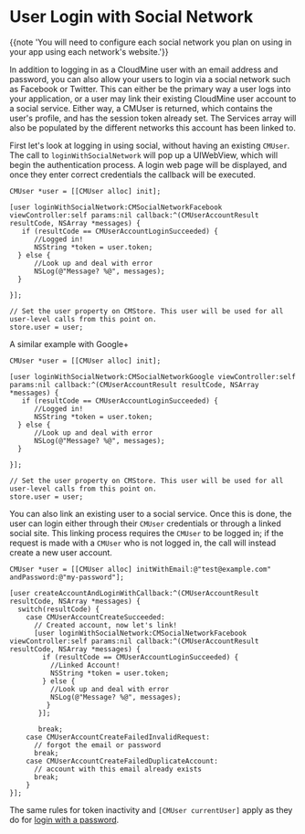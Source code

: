 # User Login with Social Network

{{note 'You will need to configure each social network you plan on using in your app using each network\'s website.'}}

In addition to logging in as a CloudMine user with an email address and password, you can also allow your users to login via a social network such as Facebook or Twitter. This can either be the primary way a user logs into your application, or a user may link their existing CloudMine user account to a social service. Either way, a CMUser is returned, which contains the user's profile, and has the session token already set. The Services array will also be populated by the different networks this account has been linked to.

First let's look at logging in using social, without having an existing `CMUser`. The call to `loginWithSocialNetwork` will pop up a UIWebView, which will begin the authentication process. A login web page will be displayed, and once they enter correct credentials the callback will be executed.

```objc
CMUser *user = [[CMUser alloc] init];
 
[user loginWithSocialNetwork:CMSocialNetworkFacebook viewController:self params:nil callback:^(CMUserAccountResult resultCode, NSArray *messages) {
   if (resultCode == CMUserAccountLoginSucceeded) {
      //Logged in!
      NSString *token = user.token;
  } else {
      //Look up and deal with error
      NSLog(@"Message? %@", messages);
  }
 
}];
 
// Set the user property on CMStore. This user will be used for all user-level calls from this point on.
store.user = user;
```

A similar example with Google+

```objc
CMUser *user = [[CMUser alloc] init];
 
[user loginWithSocialNetwork:CMSocialNetworkGoogle viewController:self params:nil callback:^(CMUserAccountResult resultCode, NSArray *messages) {
   if (resultCode == CMUserAccountLoginSucceeded) {
      //Logged in!
      NSString *token = user.token;
  } else {
      //Look up and deal with error
      NSLog(@"Message? %@", messages);
  }
 
}];
 
// Set the user property on CMStore. This user will be used for all user-level calls from this point on.
store.user = user;
```

You can also link an existing user to a social service. Once this is done, the user can login either through their `CMUser` credentials or through a linked social site. This linking process requires the `CMUser` to be logged in; if the request is made with a `CMUser` who is not logged in, the call will instead create a new user account.

```objc 
CMUser *user = [[CMUser alloc] initWithEmail:@"test@example.com" andPassword:@"my-password"];
 
[user createAccountAndLoginWithCallback:^(CMUserAccountResult resultCode, NSArray *messages) {
  switch(resultCode) {
    case CMUserAccountCreateSucceeded:
      // Created account, now let's link!
      [user loginWithSocialNetwork:CMSocialNetworkFacebook viewController:self params:nil callback:^(CMUserAccountResult resultCode, NSArray *messages) {
        if (resultCode == CMUserAccountLoginSucceeded) {
          //Linked Account!
          NSString *token = user.token;
        } else {
          //Look up and deal with error
          NSLog(@"Message? %@", messages);
         }
       }];
 
       break;
    case CMUserAccountCreateFailedInvalidRequest:
      // forgot the email or password
      break;
    case CMUserAccountCreateFailedDuplicateAccount:
      // account with this email already exists
      break;
    }
}];
```

The same rules for token inactivity and `[CMUser currentUser]` apply as they do for [login with a password](#/ios#user-login-with-password).
